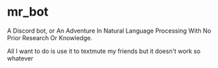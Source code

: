 # mr_bot

A Discord bot, or An Adventure In Natural Language Processing With No Prior Research Or Knowledge.

All I want to do is use it to textmute my friends but it doesn't work so whatever
